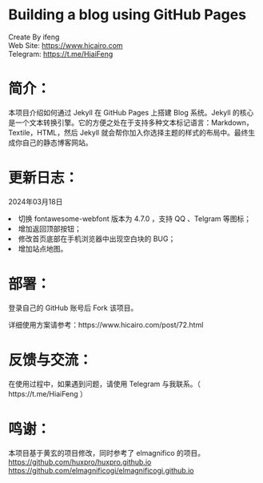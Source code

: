# Building a blog using GitHub Pages
Create By ifeng<br>
Web Site: https://www.hicairo.com <br>
Telegram: https://t.me/HiaiFeng <br>

# 简介：
本项目介绍如何通过 Jekyll 在 GitHub Pages 上搭建 Blog 系统。Jekyll 的核心是一个文本转换引擎。它的方便之处在于支持多种文本标记语言：Markdown，Textile，HTML，然后 Jekyll 就会帮你加入你选择主题的样式的布局中。最终生成你自己的静态博客网站。

# 更新日志：
2024年03月18日<br>
<li>切换 fontawesome-webfont 版本为 4.7.0 ，支持 QQ 、Telgram 等图标；</li>
<li>增加返回顶部按钮；</li>
<li>修改首页底部在手机浏览器中出现空白块的 BUG；</li>
<li>增加站点地图。</li>

# 部署：
<p>登录自己的 GitHub 账号后 Fork 该项目。</p>
<p>详细使用方案请参考：https://www.hicairo.com/post/72.html</p>

# 反馈与交流：
<p>在使用过程中，如果遇到问题，请使用 Telegram 与我联系。（ https://t.me/HiaiFeng ）</p>

# 鸣谢：
本项目基于黄玄的项目修改，同时参考了 elmagnifico 的项目。<br>
https://github.com/huxpro/huxpro.github.io<br>
https://github.com/elmagnificogi/elmagnificogi.github.io
